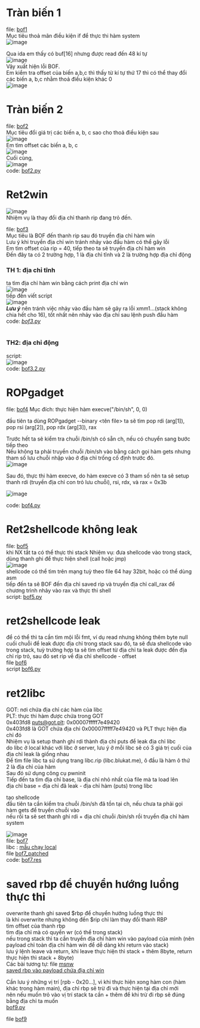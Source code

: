 # Tràn biến 1  
file: [bof1](https://github.com/wan-hyhty/trainning/blob/task-1/bof1)  
Mục tiêu thoả mãn điều kiện if để thực thi hàm system  
![image](https://user-images.githubusercontent.com/111769169/218325211-d41a3607-19b0-4012-b19e-f836caf09ca0.png)  
   
Qua ida em thấy có buf[16] nhưng được read đến 48 kí tự  
![image](https://user-images.githubusercontent.com/111769169/218325058-17acbc96-f7d0-499e-83b9-84562322136a.png)  
Vậy xuất hiện lỗi BOF.  
Em kiểm tra offset của biến a,b,c thì thấy từ kí tự thứ 17 thì có thể thay đổi các biến a, b,c nhằm thoả điều kiện khác 0  
![image](https://user-images.githubusercontent.com/111769169/218325995-9102a556-f18c-497e-86ef-206d1f29c76c.png)  
   
   
   
# Tràn biến 2  
file: [bof2](https://github.com/wan-hyhty/trainning/blob/task-1/bof2)  
Mục tiêu đổi giá trị các biến a, b, c sao cho thoả điều kiện sau   
![image](https://user-images.githubusercontent.com/111769169/218327149-d49ab298-6e9b-4e76-abde-0053a8aba3b9.png)  
Em tìm offset các biến a, b, c  
![image](https://user-images.githubusercontent.com/111769169/218327242-8f466caa-fb24-46ef-b1c6-56c14b6f2d4d.png)  
Cuối cùng,  
![image](https://user-images.githubusercontent.com/111769169/218327686-2d459d1b-817e-4a0c-9e52-42edd6b8b23f.png)   
code: [bof2.py](https://github.com/wan-hyhty/trainning/blob/task-1/bof2.py)  
  
  
# Ret2win
![image](https://user-images.githubusercontent.com/111769169/218328023-c8bb1666-93c8-466f-8e19-ade44d943f29.png)  
Nhiệm vụ là thay đổi địa chỉ thanh rip đang trỏ đến.  
  
file: [bof3](https://github.com/wan-hyhty/trainning/blob/task-1/bof3)  
Mục tiêu là BOF đến thanh rip sau đó truyền địa chỉ hàm win  
Lưu ý khi truyền địa chỉ win tránh nhảy vào đầu hàm có thể gây lỗi  
Em tìm offset của rip = 40, tiếp theo ta sẽ truyền địa chỉ hàm win  
Đến đây ta có 2 trường hợp, 1 là địa chỉ tĩnh và 2 là trường hợp địa chỉ động  
### TH 1: địa chỉ tĩnh  
ta tìm địa chỉ hàm win bằng cách print địa chỉ win  
![image](https://user-images.githubusercontent.com/111769169/218329010-433f6602-a022-43e2-95f4-76d2a83eabc7.png)  
tiếp đến viết script  
![image](https://user-images.githubusercontent.com/111769169/218329482-19c4caf8-c760-4297-8cac-2413a2c5bde0.png)  
***Lưu ý*** nên tránh việc nhảy vào đầu hàm sẽ gây ra lỗi xmm1...(stack không chia hết cho 16), tốt nhất nên nhảy vào địa chỉ sau lệnh push đầu hàm  
code: *[bof3.py](https://github.com/wan-hyhty/trainning/blob/task-1/bof3.py)*
#
### TH2: địa chỉ động
script:  
![image](https://user-images.githubusercontent.com/111769169/218329754-7ea621f1-e247-4a90-8ef3-c02c00b259f7.png)  
code: [bof3.2.py](https://github.com/wan-hyhty/trainning/blob/task-1/bof3.2.py)  
   
   
   
# ROPgadget  
file: [bof4](https://github.com/wan-hyhty/trainning/blob/task-1/bof4)
Mục đích: thực hiện hàm execve("/bin/sh", 0, 0)  
   
đầu tiên ta dùng ROPgadget --binary <tên file>
ta sẽ tìm pop rdi (arg[1]), pop rsi (arg[2]), pop rdx (arg[3]), rax  
   
Trước hết ta sẽ kiểm tra chuỗi /bin/sh có sẵn ch, nếu có chuyển sang bước tiếp theo  
Nếu không ta phải truyền chuỗi /bin/sh vào bằng cách gọi hàm gets nhưng tham số lưu chuỗi nhập vào ở địa chỉ trống cố định trước đó.  
![image](https://user-images.githubusercontent.com/111769169/218334543-04f98a5b-25ad-4988-9193-41552663902b.png)  
   
Sau đó, thực thi hàm execve, do hàm execve có 3 tham số nên ta sẽ setup thanh rdi (truyền địa chỉ con trỏ lưu chuỗi), rsi, rdx, và rax = 0x3b  
   
![image](https://user-images.githubusercontent.com/111769169/218334648-7b13bd5e-6288-4c44-89c5-8345294b5f59.png)  

code: [bof4.py](https://github.com/wan-hyhty/trainning/blob/task-1/bof4.py)
   
   
# Ret2shellcode không leak
file: [bof5](https://github.com/wan-hyhty/trainning/blob/task-1/bof5)  
khi NX tắt ta có thể thực thi stack
Nhiệm vụ: đưa shellcode vào trong stack, dùng thanh ghi để thực hiện shell (call hoặc jmp)  
![image](https://user-images.githubusercontent.com/111769169/218352948-b9f78154-8136-4dad-8d37-587ff5df3645.png)  
shellcode có thể tìm trên mạng tuỳ theo file 64 hay 32bit, hoặc có thể dùng asm  
tiếp đến ta sẽ BOF đến địa chỉ saved rip và truyền địa chỉ call_rax để chương trình nhảy vào rax và thực thi shell  
script: [bof5.py](https://github.com/wan-hyhty/trainning/blob/task-1/bof5.py)  
   
# ret2shellcode leak
để có thể thì ta cần tìm mội lỗi fmt, ví dụ read nhưng không thêm byte null cuối chuỗi để leak được địa chỉ trong stack
sau đó, ta sẽ đưa shellcode vào trong stack, tuỳ trường hợp ta sẽ tìm offset từ địa chỉ ta leak được đến địa chỉ rip trỏ, sau đó set rip về địa chỉ shellcode - offset  
file [bof6](https://github.com/wan-hyhty/trainning/blob/task-1/bof6)  
script [bof6.py](https://github.com/wan-hyhty/trainning/blob/task-1/bof6.py)

# ret2libc
GOT: nơi chứa địa chỉ các hàm của libc  
PLT: thực thi hàm được chứa trong GOT  
0x403fd8 <puts@got.plt>:	0x00007fffff7e49420  
0x403fd8 là GOT chứa địa chỉ 0x00007fffff7e49420 và PLT thực hiện địa chỉ đó  
Nhiệm vụ là setup thanh ghi rdi thành địa chỉ puts để leak địa chỉ libc  
do libc ở local khác với libc ở server, lưu ý ở mỗi libc sẽ có 3 giá trị cuối của địa chỉ leak là giống nhau  
Để tìm file libc ta sử dụng trang libc.rip (libc.blukat.me), ô đầu là hàm ô thứ 2 là địa chỉ của hàm  
Sau đó sử dụng công cụ pwninit  
Tiếp đến ta tìm địa chỉ base, là địa chỉ nhỏ nhất của file mà ta load lên  
địa chỉ base = địa chỉ đã leak - địa chỉ hàm (puts) trong libc  
  
tạo shellcode  
đầu tiên ta cần kiểm tra chuỗi /bin/sh đã tồn tại ch, nếu chưa ta phải gọi hàm gets để truyền chuỗi vào  
nếu rồi ta sẽ set thanh ghi rdi + địa chỉ chuỗi /bin/sh rồi truyền địa chỉ hàm system  

![image](https://user-images.githubusercontent.com/111769169/218503278-3696b7ca-eca6-4560-ae41-dc6883d54059.png)  
file: [bof7](https://github.com/wan-hyhty/trainning/blob/task-1/bof7)  
libc : [mẫu chạy local](https://github.com/wan-hyhty/trainning/blob/task-1/libc6-amd64_2.31-0ubuntu9.1_i386.so)  
file [bof7_patched](https://github.com/wan-hyhty/trainning/blob/task-1/bof7_patched)  
code: [bof7.res](https://github.com/wan-hyhty/trainning/blob/task-1/bof7.py)  

# saved rbp để chuyển hướng luồng thực thi  
overwrite thanh ghi saved $rbp để chuyển hướng luồng thực thi  
là khi overwrite nhưng không đến $rip chỉ làm thay đổi thanh RBP  
tìm offset của thanh rbp  
tìm địa chỉ mà có quyền wr (có thể trong stack)  
nếu trong stack thì ta cần truyền địa chỉ hàm win vào payload của mình (nên payload chỉ toàn địa chỉ hàm win để dễ dàng khi return vào stack)  
lưu ý lệnh leave và return, khi leave thực hiện thì stack + thêm 8byte, return thực hiện thì stack + 8byte)  
Các bài tương tự:
file [msnw](https://github.com/wan-hyhty/dreamhack/blob/main/MSMW/msnw)  
[saved rbp vào payload chứa địa chỉ win](https://github.com/wan-hyhty/dreamhack/blob/main/MSMW/res.py)  

   
Cần lưu ý những vị trí [rpb - 0x20...], vì khi thực hiện xong hàm con (hàm khác trong hàm main), địa chỉ rbp sẽ trừ đi và thực hiện tại địa chỉ mới  
nên nếu muốn trỏ vào vị trí stack ta cần + thêm để khi trừ đi rbp sẽ đúng bằng địa chỉ ta muốn  
[bof9.py](https://github.com/wan-hyhty/trainning/blob/task-1/bof9.py)

file [bof9]()  
